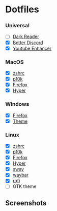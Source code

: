 # Dotfiles

### Universal

- [ ] [Dark Reader](darkReader)
- [x] [Better Discord](betterDiscord)
- [x] [Youtube Enhancer](youtubeEnhancer)

### MacOS

- [x] [zshrc](zshrc/macos)
- [x] [p10k](p10k/macos)
- [x] [Firefox](firefox/macos)
- [x] [Hyper](hyper/macos)

### Windows

- [x] [Firefox](firefox/windows)
- [x] [Theme](theme)

### Linux

- [x] [zshrc](zshrc/linux)
- [x] [p10k](p10k/linux)
- [x] [Firefox](firefox/linux)
- [x] [Hyper](hyper/linux)
- [x] [sway](sway)
- [x] [waybar](waybar)
- [x] [rofi](rofi)
- [ ] GTK theme

## Screenshots
